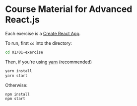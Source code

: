 Course Material for Advanced React.js
=====================================

Each exercise is a [Create React App](https://github.com/facebookincubator/create-react-app).

To run, first `cd` into the directory:

```sh
cd 01/01-exercise
```

Then, if you're using [yarn](https://yarnpkg.com) (recommended)

```sh
yarn install
yarn start
```

Otherwise:

```sh
npm install
npm start
```

